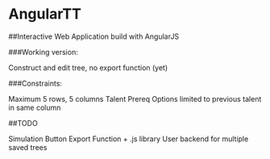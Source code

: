 AngularTT
=========

##Interactive Web Application build with AngularJS

###Working version: 

Construct and edit tree, no export function (yet)

###Constraints:

Maximum 5 rows, 5 columns
Talent Prereq Options limited to previous talent in same column

##TODO

Simulation Button
Export Function + .js library
User backend for multiple saved trees
